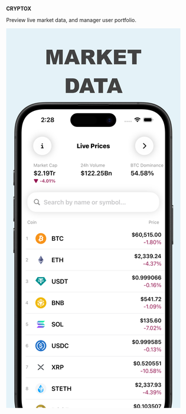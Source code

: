 **CRYPTOX**

Preview live market data, and manager user portfolio.


![Alt text](images/English%20%5Ben%5D%20%7C%20iPhone%20-%206.7%22%20Display%20-%201.png)




